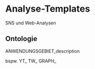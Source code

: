 # Analyse-Templates
SNS und Web-Analysen

## Ontologie
ANWENDUNGSGEBIET_description

bspw.
YT_
TW_
GRAPH_
